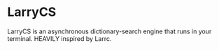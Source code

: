 # LarryCS
LarryCS is an asynchronous dictionary-search engine that runs in your terminal. HEAVILY inspired by Larrc.
